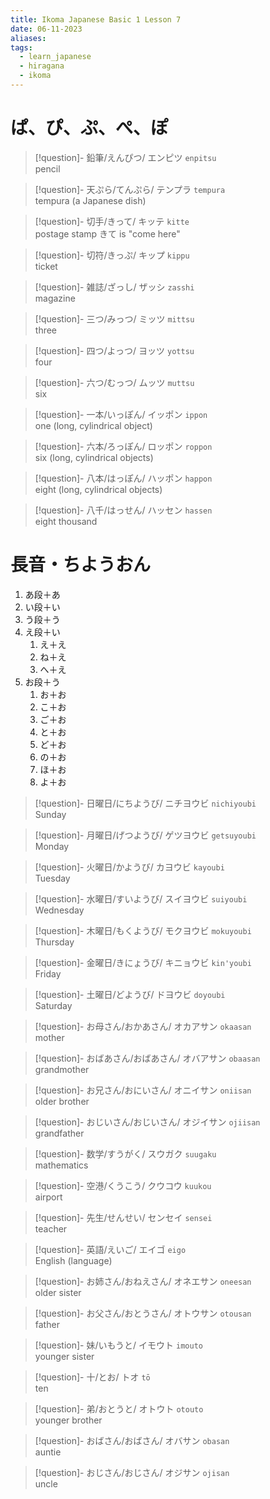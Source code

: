 ```yaml
---
title: Ikoma Japanese Basic 1 Lesson 7
date: 06-11-2023
aliases: 
tags:
  - learn_japanese
  - hiragana
  - ikoma
---
```

# ぱ、ぴ、ぷ、ぺ、ぽ

> [!question]- 鉛筆/えんぴつ/ エンピツ 
> `enpitsu`  
> pencil

> [!question]- 天ぷら/てんぷら/ テンプラ 
> `tempura`  
> tempura (a Japanese dish)

> [!question]- 切手/きって/ キッテ 
> `kitte`  
> postage stamp
> きて is "come here"

> [!question]- 切符/きっぷ/ キップ 
> `kippu`  
> ticket

> [!question]- 雑誌/ざっし/ ザッシ 
> `zasshi`  
> magazine

> [!question]- 三つ/みっつ/ ミッツ 
> `mittsu`  
> three

> [!question]- 四つ/よっつ/ ヨッツ 
> `yottsu`  
> four

> [!question]- 六つ/むっつ/ ムッツ 
> `muttsu`  
> six

> [!question]- 一本/いっぽん/ イッポン 
> `ippon`  
> one (long, cylindrical object)

> [!question]- 六本/ろっぽん/ ロッポン 
> `roppon`  
> six (long, cylindrical objects)

> [!question]- 八本/はっぽん/ ハッポン 
> `happon`  
> eight (long, cylindrical objects)

> [!question]- 八千/はっせん/ ハッセン 
> `hassen`  
> eight thousand


# 長音・ちようおん

1. あ段＋あ
2. い段＋い
3. う段＋う
4. え段＋い
	1. え＋え
	2. ね＋え
	3. へ＋え
5. お段＋う
	1. お＋お
	2. こ＋お
	3. ご＋お
	4. と＋お
	5. ど＋お
	6. の＋お
	7. ほ＋お
	8. よ＋お


> [!question]- 日曜日/にちようび/ ニチヨウビ 
> `nichiyoubi`  
> Sunday

> [!question]- 月曜日/げつようび/ ゲツヨウビ 
> `getsuyoubi`  
> Monday

> [!question]- 火曜日/かようび/ カヨウビ 
> `kayoubi`  
> Tuesday

> [!question]- 水曜日/すいようび/ スイヨウビ 
> `suiyoubi`  
> Wednesday

> [!question]- 木曜日/もくようび/ モクヨウビ 
> `mokuyoubi`  
> Thursday

> [!question]- 金曜日/きにょうび/ キニョウビ 
> `kin'youbi`  
> Friday

> [!question]- 土曜日/どようび/ ドヨウビ 
> `doyoubi`  
> Saturday

> [!question]- お母さん/おかあさん/ オカアサン 
> `okaasan`\
> mother

> [!question]- おばあさん/おばあさん/ オバアサン 
> `obaasan`  
> grandmother

> [!question]- お兄さん/おにいさん/ オニイサン 
> `oniisan`  
> older brother

> [!question]- おじいさん/おじいさん/ オジイサン 
> `ojiisan`  
> grandfather

> [!question]- 数学/すうがく/ スウガク 
> `suugaku`  
> mathematics

> [!question]- 空港/くうこう/ クウコウ 
> `kuukou`  
> airport

> [!question]- 先生/せんせい/ センセイ 
> `sensei`  
> teacher

> [!question]- 英語/えいご/ エイゴ 
> `eigo`  
> English (language)

> [!question]- お姉さん/おねえさん/ オネエサン 
> `oneesan`  
> older sister

> [!question]- お父さん/おとうさん/ オトウサン 
> `otousan`  
> father

> [!question]- 妹/いもうと/ イモウト 
> `imouto`  
> younger sister

> [!question]- 十/とお/ トオ 
> `tō`  
> ten

> [!question]- 弟/おとうと/ オトウト 
> `otouto`  
> younger brother

> [!question]- おばさん/おばさん/ オバサン 
> `obasan`  
> auntie

> [!question]- おじさん/おじさん/ オジサン 
> `ojisan`  
> uncle
